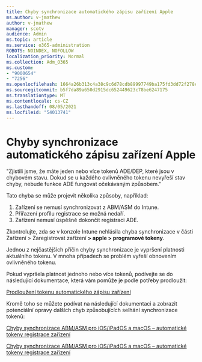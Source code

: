 ```yaml
---
title: Chyby synchronizace automatického zápisu zařízení Apple
ms.author: v-jmathew
author: v-jmathew
manager: scotv
audience: Admin
ms.topic: article
ms.service: o365-administration
ROBOTS: NOINDEX, NOFOLLOW
localization_priority: Normal
ms.collection: Adm_O365
ms.custom:
- "9000654"
- "7256"
ms.openlocfilehash: 1664a26b313c4a38c9c6d78cdb89997749ba175fd3dd72f278e99bbd50b0ee84
ms.sourcegitcommit: b5f7da89a650d2915dc652449623c78be6247175
ms.translationtype: MT
ms.contentlocale: cs-CZ
ms.lasthandoff: 08/05/2021
ms.locfileid: "54013741"
---
```

# <a name="apple-automatic-device-enrollment-sync-errors"></a>Chyby synchronizace automatického zápisu zařízení Apple

"Zjistili jsme, že máte jeden nebo více tokenů ADE/DEP, které jsou v chybovém stavu. Dokud se u každého ovlivněného tokenu nevyřeší stav chyby, nebude funkce ADE fungovat očekávaným způsobem."

Tato chyba se může projevit několika způsoby, například:

1. Zařízení se nemusí synchronizovat z ABM/ASM do Intune.
2. Přiřazení profilu registrace se možná nedaří.
3. Zařízení nemusí úspěšně dokončit registraci ADE.

Zkontrolujte, zda se v konzole Intune nehlásila chyba synchronizace v části Zařízení > Zaregistrovat zařízení **> apple > programové tokeny**.

Jednou z nejčastějších příčin chyby synchronizace je vypršení platnosti aktuálního tokenu. V mnoha případech se problém vyřeší obnovením ovlivněného tokenu.

Pokud vypršela platnost jednoho nebo více tokenů, podívejte se do následující dokumentace, která vám pomůže je podle potřeby prodloužit:

[Prodloužení tokenu automatického zápisu zařízení](https://docs.microsoft.com/mem/intune/enrollment/device-enrollment-program-enroll-ios#renew-an-automated-device-enrollment-token)

Kromě toho se můžete podívat na následující dokumentaci a zobrazit potenciální opravy dalších chyb způsobujících selhání synchronizace tokenů:

[Chyby synchronizace ABM/ASM pro iOS/iPadOS a macOS – automatické tokeny registrace zařízení](https://docs.microsoft.com/mem/intune/enrollment/troubleshoot-ios-enrollment-errors#sync-token-errors-between-intune-and-ade-dep)







[Chyby synchronizace ABM/ASM pro iOS/iPadOS a macOS – automatické tokeny registrace zařízení](https://docs.microsoft.com/mem/intune/enrollment/troubleshoot-ios-enrollment-errors#resolutions-when-syncing-tokens-between-intune-and-abmasm-for-automated-device-enrollment)
